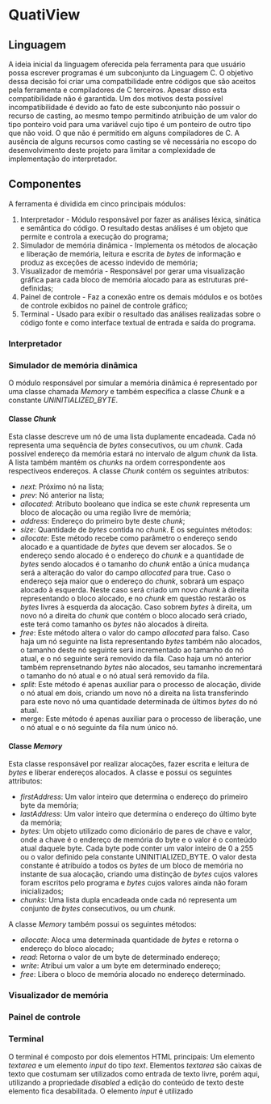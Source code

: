 # QuatiView

## Linguagem

A ideia inicial da linguagem oferecida pela ferramenta para que usuário possa escrever programas é um subconjunto da Linguagem C.
O objetivo dessa decisão foi criar uma compatbilidade entre códigos que são aceitos pela ferramenta e compiladores de C terceiros. Apesar disso esta compatibilidade não é garantida. Um dos motivos desta possível incompatibilidade é devido ao fato de este subconjunto não possuir o recurso de casting, ao mesmo tempo permitindo atribuição de um valor do tipo ponteiro void para uma variável cujo tipo é um ponteiro de outro tipo que não void. O que não é permitido em alguns compiladores de C.
A ausência de alguns recursos como casting se vê necessária no escopo do desenvolvimento deste projeto para limitar a complexidade de implementação do interpretador.

## Componentes

A ferramenta é dividida em cinco principais módulos:
1. Interpretador - Módulo responsável por fazer as análises léxica, sinática e semântica do código. O resultado destas análises é um objeto que permite e controla a execução do programa;
2. Simulador de memória dinâmica - Implementa os métodos de alocação e liberação de memória, leitura e escrita de _bytes_ de informação e produz as exceções de acesso indevido de memória;
3. Visualizador de memória - Responsável por gerar uma visualização gráfica para cada bloco de memória alocado para as estruturas pré-definidas;
4. Painel de controle - Faz a conexão entre os demais módulos e os botões de controle exibidos no painel de controle gráfico;
5. Terminal - Usado para exibir o resultado das análises realizadas sobre o código fonte e como interface textual de entrada e saída do programa.

### Interpretador

### Simulador de memória dinâmica

O módulo responsável por simular a memória dinâmica é representado por uma classe chamada _Memory_ e também especifica a classe _Chunk_ e a constante _UNINITIALIZED_BYTE_.

#### Classe _Chunk_

Esta classe descreve um nó de uma lista duplamente encadeada. Cada nó representa uma sequência de _bytes_ consecutivos, ou um _chunk_. Cada possível endereço da memória estará no intervalo de algum _chunk_ da lista. A lista também mantém os _chunks_ na ordem correspondente aos respectiveos endereços.
A classe _Chunk_ contém os seguintes atributos:
- _next_: Próximo nó na lista;
- _prev_: Nó anterior na lista;
- _allocated_: Atributo booleano que indica se este _chunk_ representa um bloco de alocação ou uma região livre de memória;
- _address_: Endereço do primeiro byte deste _chunk_;
- _size_: Quantidade de _bytes_ contida no _chunk_.
E os seguintes métodos:
- _allocate_: Este método recebe como parâmetro o endereço sendo alocado e a quantidade de _bytes_ que devem ser alocados. Se o endereço sendo alocado é o endereço do _chunk_ e a quantidade de _bytes_ sendo alocados é o tamanho do _chunk_ então a única mudança será a alteração do valor do campo _allocated_ para true. Caso o endereço seja maior que o endereço do _chunk_, sobrará um espaço alocado à esquerda. Neste caso será criado um novo _chunk_ à direita representando o bloco alocado, e no _chunk_ em questão restarão os _bytes_ livres à esquerda da alocação. Caso sobrem _bytes_ à direita, um novo nó a direita do _chunk_ que contém o bloco alocado será criado, este terá como tamanho os _bytes_ não alocados à direita.
- _free_: Este método altera o valor do campo _allocated_ para falso. Caso haja um nó seguinte na lista representando _bytes_ também não alocados, o tamanho deste nó seguinte será incrementado ao tamanho do nó atual, e o nó seguinte será removido da fila. Caso haja um nó anterior também reprensetnando _bytes_ não alocados, seu tamanho incrementará o tamanho do nó atual e o nó atual será removido da fila.
- _split_: Este método é apenas auxiliar para o processo de alocação, divide o nó atual em dois, criando um novo nó a direita na lista transferindo para este novo nó uma quantidade determinada de últimos _bytes_ do nó atual.
- merge: Este método é apenas auxiliar para o processo de liberação, une o nó atual e o nó seguinte da fila num único nó.

#### Classe _Memory_

Esta classe responsável por realizar alocações, fazer escrita e leitura de _bytes_ e liberar endereços alocados. A classe e possui os seguintes attributos:
- _firstAddress_: Um valor inteiro que determina o endereço do primeiro byte da memória;
- _lastAddress_: Um valor inteiro que determina o endereço do último byte da memória;
- _bytes_: Um objeto utilizado como dicionário de pares de chave e valor, onde a chave é o endereço de memória do byte e o valor é o conteúdo atual daquele byte. Cada byte pode conter um valor inteiro de 0 a 255 ou o valor definido pela constante UNINITIALIZED_BYTE. O valor desta constante é atribuído a todos os _bytes_ de um bloco de memória no instante de sua alocação, criando uma distinção de _bytes_ cujos valores foram escritos pelo programa e _bytes_ cujos valores ainda não foram inicializados;
- _chunks_: Uma lista dupla encadeada onde cada nó representa um conjunto de _bytes_ consecutivos, ou um _chunk_.

A classe _Memory_ também possui os seguintes métodos:
- _allocate_: Aloca uma determinada quantidade de _bytes_ e retorna o endereço do bloco alocado;
- _read_: Retorna o valor de um byte de determinado endereço;
- _write_: Atribui um valor a um byte em determinado endereço;
- _free_: Libera o bloco de memória alocado no endereço determinado.

### Visualizador de memória

### Painel de controle

### Terminal

O terminal é composto por dois elementos HTML principais: Um elemento _textarea_ e um elemento _input_ do tipo _text_. Elementos _textarea_ são caixas de texto que costumam ser utilizados como entrada de texto livre, porém aqui, utilizando a propriedade _disabled_ a edição do conteúdo de texto deste elemento fica desabilitada.
O elemento _input_ é utilizado
